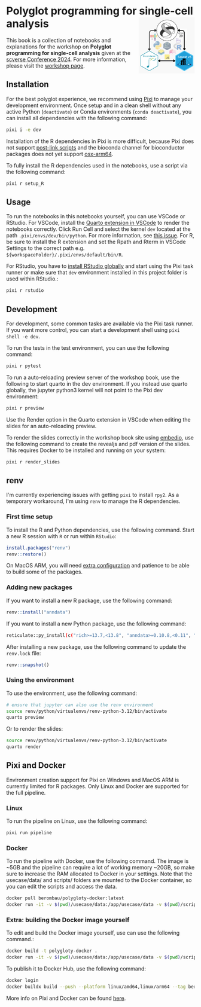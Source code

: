# Polyglot programming for single-cell analysis <img src="assets/cover.svg" align ="right" alt="" width ="150"/>

This book is a collection of notebooks and explanations for the workshop on **Polyglot programming for single-cell analysis** given at the [scverse Conference 2024](https://scverse.org/conference2024). For more information, please visit the [workshop page](https://cfp.scverse.org/2024/talk/AWKXCB/).

## Installation

For the best polyglot experience, we recommend using [Pixi](https://pixi.sh/latest/) to manage your development environment. Once setup and in a clean shell without any active Python (`deactivate`) or Conda environments (`conda deactivate`), you can install all dependencies with the following command:

```bash
pixi i -e dev
```

Installation of the R dependencies in Pixi is more difficult, because Pixi does not support [post-link scripts](https://github.com/prefix-dev/pixi/issues/1573) and the bioconda channel for bioconductor packages does not yet support [osx-arm64](https://github.com/bioconda/bioconda-recipes/issues/33333).

To fully install the R dependencies used in the notebooks, use a script via the following command:

```bash
pixi r setup_R
```

## Usage

To run the notebooks in this notebooks yourself, you can use VSCode or RStudio. For VSCode, install the [Quarto extension in VSCode](https://quarto.org/docs/tools/vscode.html) to render the notebooks correctly. Click Run Cell and select the kernel `dev` located at the path `.pixi/envs/dev/bin/python`. For more information, see [this issue](https://github.com/prefix-dev/pixi/issues/411). For R, be sure to install the R extension and set the Rpath and Rterm in VSCode Settings to the correct path e.g. `${workspaceFolder}/.pixi/envs/default/bin/R`.

For RStudio, you have to [install RStudio globally](https://quarto.org/docs/tools/rstudio.html) and start using the Pixi task runner or make sure that `dev` environment installed in this project folder is used within RStudio.:

```bash
pixi r rstudio
```

## Development

For development, some common tasks are available via the Pixi task runner. If you want more control, you can start a development shell using `pixi shell -e dev`.

To run the tests in the test environment, you can use the following command:

```bash
pixi r pytest
```

To run a auto-reloading preview server of the workshop book, use the following to start quarto in the dev environment. If you instead use quarto globally, the jupyter python3 kernel will not point to the Pixi dev environment:

```bash
pixi r preview
```

Use the Render option in the Quarto extension in VSCode when editing the slides for an auto-reloading preview.

To render the slides correctly in the workshop book site using [embedio](https://github.com/coatless-quarto/embedio), use the following command to create the revealjs and pdf version of the slides. This requires Docker to be installed and running on your system:

```bash
pixi r render_slides
```

## renv

I'm currently experiencing issues with getting `pixi` to install `rpy2`. As a temporary workaround, I'm using `renv` to manage the R dependencies.

### First time setup

To install the R and Python dependencies, use the following command. Start a new R session with `R` or run within `RStudio`:

```R
install.packages("renv")
renv::restore()
```

On MacOS ARM, you will need [extra configuration](https://firas.io/posts/r_macos/) and patience to be able to build some of the packages.

### Adding new packages

If you want to install a new R package, use the following command:

```R
renv::install("anndata")
```

If you want to install a new Python package, use the following command:

```bash
reticulate::py_install(c("rich>=13.7,<13.8", "anndata>=0.10.8,<0.11", "numpy>=1.24,<2", "scanpy>=1.10,<2", "mudata>=0.3,<0.4", "rpy2>=3.4,<4", "jupyter"))
```

After installing a new package, use the following command to update the `renv.lock` file:

```R
renv::snapshot()
```

### Using the environment

To use the environment, use the following command:

```bash
# ensure that jupyter can also use the renv environment
source renv/python/virtualenvs/renv-python-3.12/bin/activate
quarto preview
```

Or to render the slides:

```bash
source renv/python/virtualenvs/renv-python-3.12/bin/activate
quarto render
```

## Pixi and Docker

Environment creation support for Pixi on Windows and MacOS ARM is currently limited for R packages. Only Linux and Docker are supported for the full pipeline.

### Linux

To run the pipeline on Linux, use the following command:

```bash
pixi run pipeline
```

### Docker

To run the pipeline with Docker, use the following command. The image is ~5GB and the pipeline can require a lot of working memory ~20GB, so make sure to increase the RAM allocated to Docker in your settings. Note that the usecase/data/ and scripts/ folders are mounted to the Docker container, so you can edit the scripts and access the data.

```bash
docker pull berombau/polygloty-docker:latest
docker run -it -v $(pwd)/usecase/data:/app/usecase/data -v $(pwd)/scripts:/app/scripts berombau/polygloty-docker:latest pixi run pipeline
```

### Extra: building the Docker image yourself

To edit and build the Docker image yourself, use can use the following command.:

```bash
docker build -t polygloty-docker .
docker run -it -v $(pwd)/usecase/data:/app/usecase/data -v $(pwd)/scripts:/app/scripts polygloty-docker pixi run pipeline
```

To publish it to Docker Hub, use the following command:

```bash
docker login
docker buildx build --push --platform linux/amd64,linux/arm64 --tag berombau/polygloty-docker:latest .
```

More info on Pixi and Docker can be found [here](https://github.com/prefix-dev/pixi-docker).
